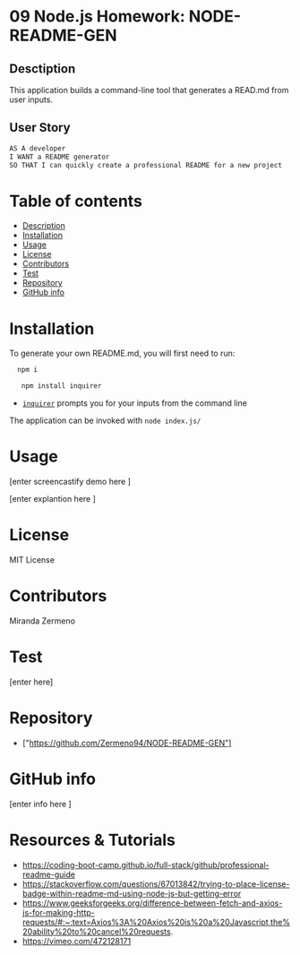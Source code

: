 # 09 Node.js Homework: NODE-README-GEN

## Desctiption

This application builds a command-line tool that generates a READ.md from user inputs.


## User Story

```md
AS A developer
I WANT a README generator
SO THAT I can quickly create a professional README for a new project
```

Table of contents
=================

   * [Description](#Description)
   * [Installation](#Installation)
   * [Usage](#Usage)
   * [License](#License)
   * [Contributors](#Contributors)
   * [Test](#Test)
   * [Repository](#Repository)
   * [GitHub info](#GitHub)


Installation 
==============
To generate your own README.md, you will first need to run: 

```bash
  npm i
``` 
```bash
   npm install inquirer
```
* [`inquirer`](https://www.npmjs.com/package/inquirer) prompts you for your inputs from the command line

The application can be invoked with `node index.js/` 

Usage
==============

[enter screencastify demo here ]

[enter explantion here ]

License 
==============

MIT License 

Contributors 
==============

Miranda Zermeno

Test
==============

[enter here]

Repository
==============

* ["https://github.com/Zermeno94/NODE-README-GEN"]


GitHub info
==============

[enter info here ]

Resources & Tutorials
======================

* https://coding-boot-camp.github.io/full-stack/github/professional-readme-guide
* https://stackoverflow.com/questions/67013842/trying-to-place-license-badge-within-readme-md-using-node-js-but-getting-error
* https://www.geeksforgeeks.org/difference-between-fetch-and-axios-js-for-making-http-requests/#:~:text=Axios%3A%20Axios%20is%20a%20Javascript,the%20ability%20to%20cancel%20requests.
* https://vimeo.com/472128171

